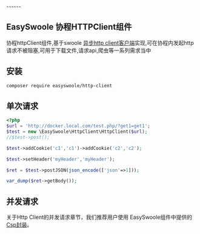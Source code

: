 <head>
     <title>EasySwoole 协程Http客户端|swoole 协程Http客户端|swoole 协程Http|php 协程客户端</title>
     <meta name="keywords" content="EasySwoole 协程Http客户端|swoole 协程Http客户端|swoole 协程Http|php 协程客户端"/>
     <meta name="description" content="EasySwoole 协程Http客户端|swoole 协程Http客户端|swoole 协程Http|php 协程客户端"/>
</head>
---<head>---

## EasySwoole 协程HTTPClient组件
协程httpClient组件,基于swoole [异步http client客户端](https://wiki.swoole.com/wiki/page/p-http_client.html)实现,可在协程内发起http请求不被阻塞,可用于下载文件,请求api,爬虫等一系列需求当中

## 安装

```bash
composer require easyswoole/http-client
```

## 单次请求
```php
<?php
$url = 'http://docker.local.com/test.php/?get1=get1';
$test = new \EasySwoole\HttpClient\HttpClient($url);
//$test->post();

$test->addCookie('c1','c1')->addCookie('c2','c2');

$test->setHeader('myHeader','myHeader');

$ret = $test->postJSON(json_encode(['json'=>1]));

var_dump($ret->getBody());
```

## 并发请求

关于Http Client的并发请求章节，我们推荐用户使用 EasySwoole组件中提供的[Csp封装](../Component/csp.md)。
